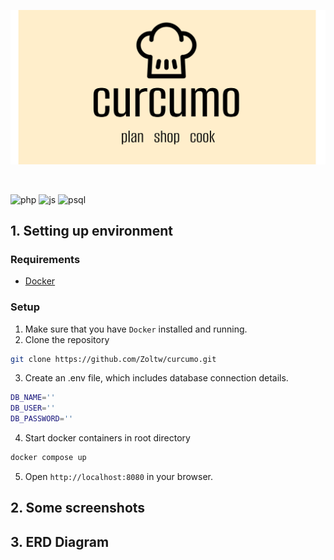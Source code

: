 <p align="center">
   <a href="https://github.com/Zoltw/curcumo">
     <img alt="Curcumo" src="public/img/logoBackgroundrm.svg"/>
   </a>
 </p>
<br/>

![php](https://img.shields.io/badge/php-7.4.3-blue)
![js](https://img.shields.io/badge/javascript-latest-yellow)
![psql](https://img.shields.io/badge/postgresql-15.1-green)

## 1. Setting up environment

### Requirements
- [Docker](https://docs.docker.com/get-docker/)

### Setup

1. Make sure that you have `Docker` installed and running.
2. Clone the repository
```bash
git clone https://github.com/Zoltw/curcumo.git
```
3. Create an .env file, which includes database connection details.
```bash
DB_NAME=''
DB_USER=''
DB_PASSWORD=''
```
4. Start docker containers in root directory
```bash
docker compose up
```
5. Open `http://localhost:8080` in your browser.

## 2. Some screenshots
## 3. ERD Diagram